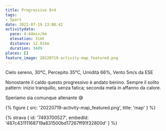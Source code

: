 ```yaml
---
title: Progressivo 8+4
tags:
- Sport
date: 2022-07-19 13:08:42
activitydata:
  pace: 4:44min/km
  elevation: 31mt
  distance: 12.01km
  duration: 3409
places: []
feature_image: 20220719-activity-map_featured.png
---
```


Cielo sereno, 30°C, Percepito 35°C, Umidità 66%, Vento 5m/s da ESE

<!--more-->

Nonostante il caldo questo progressivo è andato benino. Sempre il solito pattern: inizio tranquillo, senza fatica; seconda metà in affanno da calore.

Speriamo sia comunque allenante 😅


{% figure { src: '20220719-activity-map_featured.png', title: 'map' } %}


{% strava { id: '7493700527', embedId: '487c43111168719a831500bd17267ff91f32800d' } %}